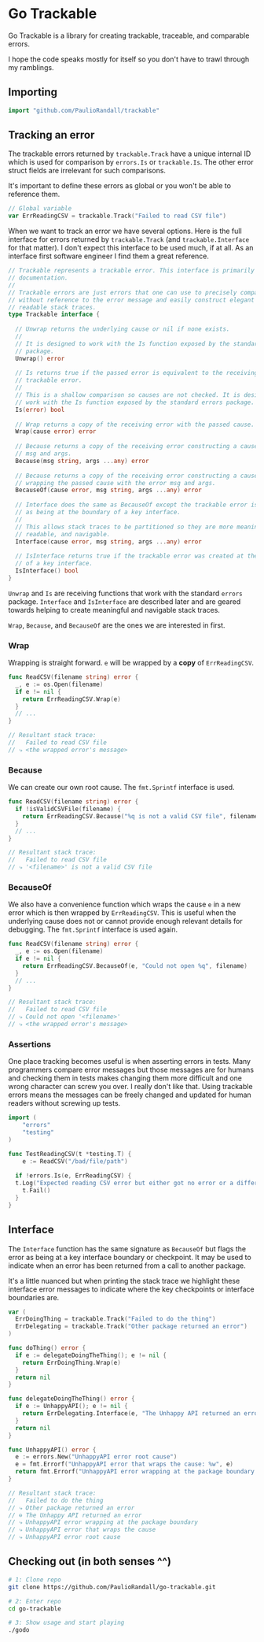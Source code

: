 # Go Trackable

Go Trackable is a library for creating trackable, traceable, and comparable errors.

I hope the code speaks mostly for itself so you don't have to trawl through my ramblings.

## Importing

```go
import "github.com/PaulioRandall/trackable"
```

## Tracking an error

The trackable errors returned by `trackable.Track` have a unique internal ID which is used for comparison by `errors.Is` or `trackable.Is`. The other error struct fields are irrelevant for such comparisons.

It's important to define these errors as global or you won't be able to reference them. 

```go
// Global variable
var ErrReadingCSV = trackable.Track("Failed to read CSV file")
```

When we want to track an error we have several options. Here is the full interface for errors returned by `trackable.Track` (and `trackable.Interface` for that matter). I don't expect this interface to be used much, if at all. As an interface first software engineer I find them a great reference.

```go
// Trackable represents a trackable error. This interface is primarily for
// documentation.
//
// Trackable errors are just errors that one can use to precisely compare
// without reference to the error message and easily construct elegant and
// readable stack traces.
type Trackable interface {
	
  // Unwrap returns the underlying cause or nil if none exists.
  //
  // It is designed to work with the Is function exposed by the standard errors
  // package.
  Unwrap() error
  
  // Is returns true if the passed error is equivalent to the receiving
  // trackable error.
  //
  // This is a shallow comparison so causes are not checked. It is designed to
  // work with the Is function exposed by the standard errors package.
  Is(error) bool
  
  // Wrap returns a copy of the receiving error with the passed cause.
  Wrap(cause error) error
  
  // Because returns a copy of the receiving error constructing a cause from
  // msg and args.
  Because(msg string, args ...any) error
  
  // Because returns a copy of the receiving error constructing a cause by
  // wrapping the passed cause with the error msg and args.
  BecauseOf(cause error, msg string, args ...any) error
  
  // Interface does the same as BecauseOf except the trackable error is marked
  // as being at the boundary of a key interface.
  //
  // This allows stack traces to be partitioned so they are more meaningful,
  // readable, and navigable.
  Interface(cause error, msg string, args ...any) error
  
  // IsInterface returns true if the trackable error was created at the site
  // of a key interface.
  IsInterface() bool
}
```

`Unwrap` and `Is` are receiving functions that work with the standard `errors` package. `Interface` and `IsInterface` are described later and are geared towards helping to create meaningful and navigable stack traces.

`Wrap`, `Because`, and `BecauseOf` are the ones we are interested in first.

### Wrap

Wrapping is straight forward. `e` will be wrapped by a **copy** of `ErrReadingCSV`.

```go
func ReadCSV(filename string) error {
  _, e := os.Open(filename)
  if e != nil {
    return ErrReadingCSV.Wrap(e)
  }
  // ...
}

// Resultant stack trace:
//   Failed to read CSV file
// ⤷ <the wrapped error's message>
```

### Because

We can create our own root cause. The `fmt.Sprintf` interface is used.

```go
func ReadCSV(filename string) error {
  if !isValidCSVFile(filename) {
    return ErrReadingCSV.Because("%q is not a valid CSV file", filename)
  }
  // ...
}

// Resultant stack trace:
//   Failed to read CSV file
// ⤷ '<filename>' is not a valid CSV file
```

### BecauseOf

We also have a convenience function which wraps the cause `e` in a new error which is then wrapped by `ErrReadingCSV`. This is useful when the underlying cause does not or cannot provide enough relevant details for debugging. The `fmt.Sprintf` interface is used again.

```go
func ReadCSV(filename string) error {
  _, e := os.Open(filename)
  if e != nil {
    return ErrReadingCSV.BecauseOf(e, "Could not open %q", filename)
  }
  // ...
}

// Resultant stack trace:
//   Failed to read CSV file
// ⤷ Could not open '<filename>'
// ⤷ <the wrapped error's message>
```

### Assertions

One place tracking becomes useful is when asserting errors in tests. Many programmers compare error messages but those messages are for humans and checking them in tests makes changing them more difficult and one wrong character can screw you over. I really don't like that. Using trackable errors means the messages can be freely changed and updated for human readers without screwing up tests.

```go
import (
	"errors"
	"testing"
)

func TestReadingCSV(t *testing.T) {
	e := ReadCSV("/bad/file/path")
  
  if !errors.Is(e, ErrReadingCSV) {
  t.Log("Expected reading CSV error but either got no error or a different error")
    t.Fail()
  }
}
```

## Interface

The `Interface` function has the same signature as `BecauseOf` but flags the error as being at a key interface boundary or checkpoint. It may be used to indicate when an error has been returned from a call to another package.

It's a little nuanced but when printing the stack trace we highlight these interface error messages to indicate where the key checkpoints or interface boundaries are.

```go
var (
  ErrDoingThing = trackable.Track("Failed to do the thing")
  ErrDelegating = trackable.Track("Other package returned an error")
)

func doThing() error {
  if e := delegateDoingTheThing(); e != nil {
    return ErrDoingThing.Wrap(e)
  }
  return nil
}

func delegateDoingTheThing() error {
  if e := UnhappyAPI(); e != nil {
    return ErrDelegating.Interface(e, "The Unhappy API returned an error")
  }
  return nil
}

func UnhappyAPI() error {
  e := errors.New("UnhappyAPI error root cause")
  e = fmt.Errorf("UnhappyAPI error that wraps the cause: %w", e)
  return fmt.Errorf("UnhappyAPI error wrapping at the package boundary: %w", e)
}

// Resultant stack trace:
//   Failed to do the thing
// ⤷ Other package returned an error
// ⊖ The Unhappy API returned an error
// ⤷ UnhappyAPI error wrapping at the package boundary
// ⤷ UnhappyAPI error that wraps the cause
// ⤷ UnhappyAPI error root cause
```

## Checking out (in both senses ^^)

```bash
# 1: Clone repo
git clone https://github.com/PaulioRandall/go-trackable.git

# 2: Enter repo
cd go-trackable

# 3: Show usage and start playing
./godo
```
